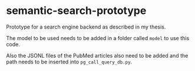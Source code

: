 # semantic-search-prototype

Prototype for a search engine backend as described in my thesis.

The model to be used needs to be added in a folder called `model` to use this code.

Also the JSONL files of the PubMed articles also need to be added and the path needs to be inserted into `pg_call_query_db.py`.
